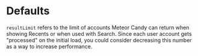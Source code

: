 # Defaults

`resultLimit` refers to the limit of accounts Meteor Candy can return when showing Recents or when used with Search. Since each user account gets "processed" on the initial load, you could consider decreasing this number as a way to increase performance.